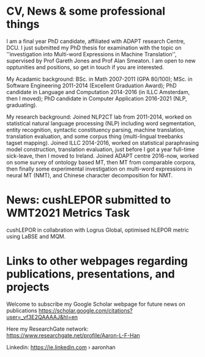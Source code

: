 # CV, News & some professional things

I am a final year PhD candidate, affiliated with ADAPT research Centre, DCU. I just submitted my PhD thesis for examination with the topic on ''investigation into Multi-word Expressions in Machine Translation'', supervised by Prof Gareth Jones and Prof Alan Smeaton. I am open to new opptunities and positions, so get in touch if you are interested. 

My Acadamic background: BSc. in Math 2007-2011 (GPA 80/100); MSc. in Software Engineering 2011-2014 (Excellent Graduation Award); PhD candidate in Language and Computation 2014-2016 (in ILLC Amsterdam, then I moved); PhD candidate in Computer Application 2016-2021 (NLP, graduating).

My research background: 
Joined NLP2CT lab from 2011-2014, worked on statistical natural language processing (NLP) including word segmentation, entity recognition, syntactic constituency parsing, machine translation, translation evaluation, and some corpus thing (multi-lingual treebanks tagset mapping). 
Joined ILLC 2014-2016, worked on statistical paraphrasing model construction, translation evaluation, just before I got a year full-time sick-leave, then I moved to Ireland. 
Joined ADAPT centre 2016-now, worked on some survey of ontology based MT, then MT from comparable corpora, then finally some experimental investigation on multi-word expressions in neural MT (NMT), and Chinese character decomposition for NMT.


# News: cushLEPOR submitted to WMT2021 Metrics Task

cushLEPOR in collabration with Logrus Global, optimised hLEPOR metric using LaBSE and MQM.


# Links to other webpages regarding publications, presentations, and projects

Welcome to subscribe my Google Scholar webpage for future news on publications
https://scholar.google.com/citations?user=_vf3E2QAAAAJ&hl=en 

Here my ResearchGate network:
https://www.researchgate.net/profile/Aaron-L-F-Han 

Linkedin:
https://ie.linkedin.com › aaronhan





